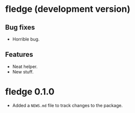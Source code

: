 <!-- NEWS.md is maintained by https://cynkra.github.io/fledge, do not edit -->

# fledge (development version)

## Bug fixes

- Horrible bug.

## Features

- Neat helper.
- New stuff.


# fledge 0.1.0

- Added a `NEWS.md` file to track changes to the package.

